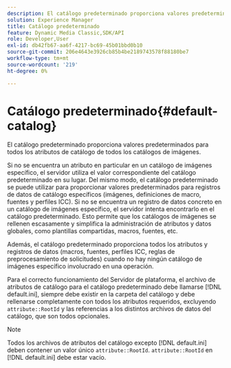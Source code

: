 ```yaml
---
description: El catálogo predeterminado proporciona valores predeterminados para todos los atributos de catálogo de todos los catálogos de imágenes.
solution: Experience Manager
title: Catálogo predeterminado
feature: Dynamic Media Classic,SDK/API
role: Developer,User
exl-id: db42fb67-aa6f-4217-bc69-45b01bbd0b10
source-git-commit: 206e4643e3926cb85b4be2189743578f88180be7
workflow-type: tm+mt
source-wordcount: '219'
ht-degree: 0%

---
```


# Catálogo predeterminado{#default-catalog}

El catálogo predeterminado proporciona valores predeterminados para todos los atributos de catálogo de todos los catálogos de imágenes.

Si no se encuentra un atributo en particular en un catálogo de imágenes específico, el servidor utiliza el valor correspondiente del catálogo predeterminado en su lugar. Del mismo modo, el catálogo predeterminado se puede utilizar para proporcionar valores predeterminados para registros de datos de catálogo específicos (imágenes, definiciones de macro, fuentes y perfiles ICC). Si no se encuentra un registro de datos concreto en un catálogo de imágenes específico, el servidor intenta encontrarlo en el catálogo predeterminado. Esto permite que los catálogos de imágenes se rellenen escasamente y simplifica la administración de atributos y datos globales, como plantillas compartidas, macros, fuentes, etc.

Además, el catálogo predeterminado proporciona todos los atributos y registros de datos (macros, fuentes, perfiles ICC, reglas de preprocesamiento de solicitudes) cuando no hay ningún catálogo de imágenes específico involucrado en una operación.

Para el correcto funcionamiento del Servidor de plataforma, el archivo de atributos de catálogo para el catálogo predeterminado debe llamarse [!DNL default.ini], siempre debe existir en la carpeta del catálogo y debe rellenarse completamente con todos los atributos requeridos, excluyendo `attribute::RootId` y las referencias a los distintos archivos de datos del catálogo, que son todos opcionales.

>[!NOTE]
>
>Todos los archivos de atributos del catálogo excepto [!DNL default.ini] deben contener un valor único `attribute::RootId`. `attribute::RootId` en  [!DNL default.ini] debe estar vacío.

